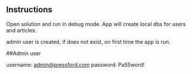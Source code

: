 ## Instructions

Open solution and run in debug mode. App will create local dbs for users and articles.

admin user is created, if does not exist, on first time the app is run.

##Admin user

username: admin@pressford.com
password: Pa55word!
